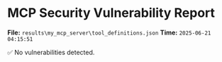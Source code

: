 # MCP Security Vulnerability Report
**File:** `results\my_mcp_server\tool_definitions.json`
**Time:** `2025-06-21 04:15:51`

✅ No vulnerabilities detected.